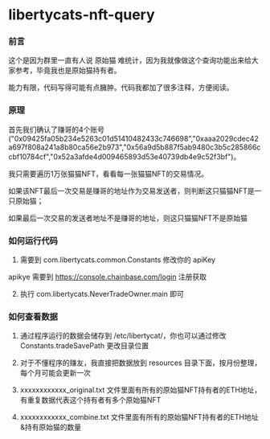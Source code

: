 # libertycats-nft-query
### 前言
这个是因为群里一直有人说 原始猫 难统计，因为我就像做这个查询功能出来给大家参考，毕竟我也是原始猫持有者。

能力有限，代码写得可能有点臃肿。代码我都加了很多注释，方便阅读。

### 原理
首先我们确认了赚哥的4个账号("0x09425fa05b234e5263c01d51410482433c746698","0xaaa2029cdec42a697f808a241a8b80ca56e2b973","0x56a9d5b887f5ab9480c3b5c285866ccbf10784cf","0x52a3afde4d009465893d53e40739db4e9c52f3bf")。

我只需要遍历1万张猫猫NFT，看看每一张猫猫NFT的交易情况。

如果该NFT最后一次交易是赚哥的地址作为交易发送者，则判断这只猫猫NFT是一只原始猫；

如果最后一次交易的发送者地址不是赚哥的地址，则这只猫猫NFT不是原始猫

### 如何运行代码
1. 需要到 com.libertycats.common.Constants 修改你的 apiKey

apikye 需要到 https://console.chainbase.com/login 注册获取

2. 执行 com.libertycats.NeverTradeOwner.main 即可

### 如何查看数据
1. 通过程序运行的数据会储存到 /etc/libertycat/，你也可以通过修改 Constants.tradeSavePath 更改目录位置

2. 对于不懂程序的赚友，我直接把数据放到 resources 目录下面，按月份整理，每个月可能会更新一次

3. xxxxxxxxxxxx_original.txt 文件里面有所有的原始猫NFT持有者的ETH地址，有重复数据代表这个持有者有多个原始猫NFT

4. xxxxxxxxxxxx_combine.txt 文件里面有所有的原始猫NFT持有者的ETH地址&持有原始猫的数量